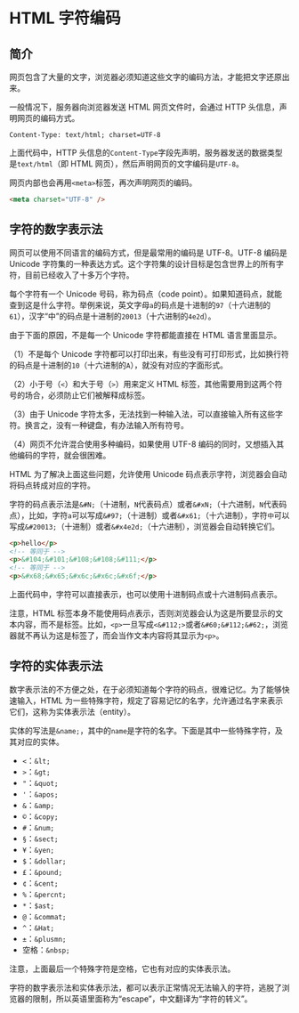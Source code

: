 # HTML 字符编码

## 简介

网页包含了大量的文字，浏览器必须知道这些文字的编码方法，才能把文字还原出来。

一般情况下，服务器向浏览器发送 HTML 网页文件时，会通过 HTTP 头信息，声明网页的编码方式。

```http
Content-Type: text/html; charset=UTF-8
```

上面代码中，HTTP 头信息的`Content-Type`字段先声明，服务器发送的数据类型是`text/html`（即 HTML 网页），然后声明网页的文字编码是`UTF-8`。

网页内部也会再用`<meta>`标签，再次声明网页的编码。

```html
<meta charset="UTF-8" />
```

## 字符的数字表示法

网页可以使用不同语言的编码方式，但是最常用的编码是 UTF-8。UTF-8 编码是 Unicode 字符集的一种表达方式。这个字符集的设计目标是包含世界上的所有字符，目前已经收入了十多万个字符。

每个字符有一个 Unicode 号码，称为码点（code point）。如果知道码点，就能查到这是什么字符。举例来说，英文字母`a`的码点是十进制的`97`（十六进制的`61`），汉字“中”的码点是十进制的`20013`（十六进制的`4e2d`）。

由于下面的原因，不是每一个 Unicode 字符都能直接在 HTML 语言里面显示。

（1）不是每个 Unicode 字符都可以打印出来，有些没有可打印形式，比如换行符的码点是十进制的`10`（十六进制的`A`），就没有对应的字面形式。

（2）小于号（`<`）和大于号（`>`）用来定义 HTML 标签，其他需要用到这两个符号的场合，必须防止它们被解释成标签。

（3）由于 Unicode 字符太多，无法找到一种输入法，可以直接输入所有这些字符。换言之，没有一种键盘，有办法输入所有符号。

（4）网页不允许混合使用多种编码，如果使用 UTF-8 编码的同时，又想插入其他编码的字符，就会很困难。

HTML 为了解决上面这些问题，允许使用 Unicode 码点表示字符，浏览器会自动将码点转成对应的字符。

字符的码点表示法是`&#N;`（十进制，`N`代表码点）或者`&#xN;`（十六进制，`N`代表码点），比如，字符`a`可以写成`&#97;`（十进制）或者`&#x61;`（十六进制），字符`中`可以写成`&#20013;`（十进制）或者`&#x4e2d;`（十六进制），浏览器会自动转换它们。

```html
<p>hello</p>
<!-- 等同于 -->
<p>&#104;&#101;&#108;&#108;&#111;</p>
<!-- 等同于 -->
<p>&#x68;&#x65;&#x6c;&#x6c;&#x6f;</p>
```

上面代码中，字符可以直接表示，也可以使用十进制码点或十六进制码点表示。

注意，HTML 标签本身不能使用码点表示，否则浏览器会认为这是所要显示的文本内容，而不是标签。比如，`<p>`一旦写成`<&#112;>`或者`&#60;&#112;&#62;`，浏览器就不再认为这是标签了，而会当作文本内容将其显示为`<p>`。

## 字符的实体表示法

数字表示法的不方便之处，在于必须知道每个字符的码点，很难记忆。为了能够快速输入，HTML 为一些特殊字符，规定了容易记忆的名字，允许通过名字来表示它们，这称为实体表示法（entity）。

实体的写法是`&name;`，其中的`name`是字符的名字。下面是其中一些特殊字符，及其对应的实体。

-   `<`：`&lt;`
-   `>`：`&gt;`
-   `"`：`&quot;`
-   `'`：`&apos;`
-   `&`：`&amp;`
-   `©`：`&copy;`
-   `#`：`&num;`
-   `§`：`&sect;`
-   `¥`：`&yen;`
-   `$`：`&dollar;`
-   `£`：`&pound;`
-   `¢`：`&cent;`
-   `%`：`&percnt;`
-   `*`：`$ast;`
-   `@`：`&commat;`
-   `^`：`&Hat;`
-   `±`：`&plusmn;`
-   空格：`&nbsp;`

注意，上面最后一个特殊字符是空格，它也有对应的实体表示法。

字符的数字表示法和实体表示法，都可以表示正常情况无法输入的字符，逃脱了浏览器的限制，所以英语里面称为“escape”，中文翻译为“字符的转义”。
